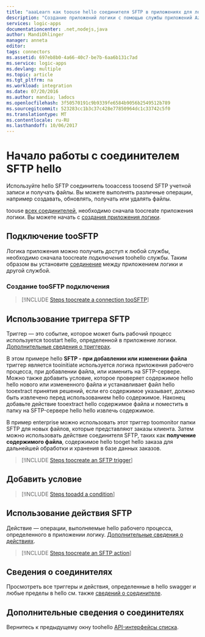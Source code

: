 ```yaml
---
title: "aaaLearn как toouse hello соединителя SFTP в приложениях для логики | Документы Microsoft"
description: "Создание приложений логики с помощью службы приложений Azure. Подключите toosend tooSFTP API и получать файлы. Вы можете выполнять различные операции, например создавать, обновлять, получать или удалять файлы."
services: logic-apps
documentationcenter: .net,nodejs,java
author: MandiOhlinger
manager: anneta
editor: 
tags: connectors
ms.assetid: 697eb8b0-4a66-40c7-be7b-6aa6b131c7ad
ms.service: logic-apps
ms.devlang: multiple
ms.topic: article
ms.tgt_pltfrm: na
ms.workload: integration
ms.date: 07/20/2016
ms.author: mandia; ladocs
ms.openlocfilehash: 3f50570191c9b9339fe6584b9056b2549512b789
ms.sourcegitcommit: 523283cc1b3c37c428e77850964dc1c33742c5f0
ms.translationtype: MT
ms.contentlocale: ru-RU
ms.lasthandoff: 10/06/2017
---
```

# <a name="get-started-with-hello-sftp-connector"></a>Начало работы с соединителем SFTP hello
Используйте hello SFTP соединитель tooaccess toosend SFTP учетной записи и получать файлы. Вы можете выполнять различные операции, например создавать, обновлять, получать или удалять файлы.  

toouse [всех соединителей](apis-list.md), необходимо сначала toocreate приложения логики. Вы можете начать с [создания приложения логики](../logic-apps/logic-apps-create-a-logic-app.md).

## <a name="connect-toosftp"></a>Подключение tooSFTP
Логика приложения можно получить доступ к любой службы, необходимо сначала toocreate *подключения* toohello службы. Таким образом вы установите [соединение](connectors-overview.md) между приложением логики и другой службой.  

### <a name="create-a-connection-toosftp"></a>Создание tooSFTP подключения
> [!INCLUDE [Steps toocreate a connection tooSFTP](../../includes/connectors-create-api-sftp.md)]
> 
> 

## <a name="use-an-sftp-trigger"></a>Использование триггера SFTP
Триггер — это событие, которое может быть рабочий процесс используется toostart hello, определенной в приложение логики. [Дополнительные сведения о триггерах](../logic-apps/logic-apps-what-are-logic-apps.md#logic-app-concepts).  

В этом примере hello **SFTP - при добавлении или изменении файла** триггер является tooinitiate используется логика приложения рабочего процесса, при добавлении файла, или изменить на SFTP-сервере. Можно также добавить условие, которое проверяет содержимое hello hello нового или измененного файла и устанавливает файл hello tooextract принятия решений, если его содержимое указывает, должно быть извлечено перед использованием hello содержимое. Наконец добавьте действие tooextract hello содержимое файла и поместить в папку на SFTP-сервере hello hello извлечь содержимое. 

В пример enterprise можно использовать этот триггер toomonitor папки SFTP для новых файлов, которые представляют заказы клиента.  Затем можно использовать действие соединителя SFTP, таких как **получение содержимого файла**, содержимое hello tooget hello заказа для дальнейшей обработки и хранения в базе данных заказов.

> [!INCLUDE [Steps toocreate an SFTP trigger](../../includes/connectors-create-api-sftp-trigger.md)]
> 
> 

## <a name="add-a-condition"></a>Добавить условие
> [!INCLUDE [Steps tooadd a condition](../../includes/connectors-create-api-sftp-condition.md)]
> 
> 

## <a name="use-an-sftp-action"></a>Использование действия SFTP
Действие — операции, выполняемые hello рабочего процесса, определенного в приложении логику. [Дополнительные сведения о действиях](../logic-apps/logic-apps-what-are-logic-apps.md#logic-app-concepts).  

> [!INCLUDE [Steps toocreate an SFTP action](../../includes/connectors-create-api-sftp-action.md)]
> 
> 

## <a name="connector-specific-details"></a>Сведения о соединителях

Просмотреть все триггеры и действия, определенные в hello swagger и любые пределы в hello см. также [сведений о соединителе](/connectors/sftpconnector/).

## <a name="more-connectors"></a>Дополнительные сведения о соединителях
Вернитесь к предыдущему окну toohello [API-интерфейсы списка](apis-list.md).
